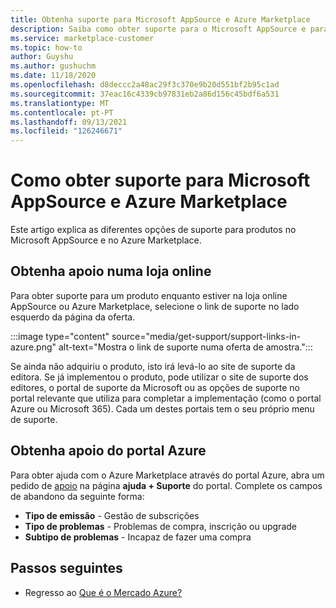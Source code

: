 ```yaml
---
title: Obtenha suporte para Microsoft AppSource e Azure Marketplace
description: Saiba como obter suporte para o Microsoft AppSource e para o Azure Marketplace.
ms.service: marketplace-customer
ms.topic: how-to
author: Guyshu
ms.author: gushuchm
ms.date: 11/18/2020
ms.openlocfilehash: d8deccc2a48ac29f3c370e9b20d551bf2b95c1ad
ms.sourcegitcommit: 37eac16c4339cb97831eb2a86d156c45bdf6a531
ms.translationtype: MT
ms.contentlocale: pt-PT
ms.lasthandoff: 09/13/2021
ms.locfileid: "126246671"
---
```

# <a name="how-to-get-support-for-microsoft-appsource-and-azure-marketplace"></a>Como obter suporte para Microsoft AppSource e Azure Marketplace

Este artigo explica as diferentes opções de suporte para produtos no Microsoft AppSource e no Azure Marketplace. 

## <a name="get-support-in-an-online-store"></a>Obtenha apoio numa loja online

Para obter suporte para um produto enquanto estiver na loja online AppSource ou Azure Marketplace, selecione o link de suporte no lado esquerdo da página da oferta. 

:::image type="content" source="media/get-support/support-links-in-azure.png" alt-text="Mostra o link de suporte numa oferta de amostra.":::

Se ainda não adquiriu o produto, isto irá levá-lo ao site de suporte da editora. Se já implementou o produto, pode utilizar o site de suporte dos editores, o portal de suporte da Microsoft ou as opções de suporte no portal relevante que utiliza para completar a implementação (como o portal Azure ou Microsoft 365). Cada um destes portais tem o seu próprio menu de suporte.

## <a name="get-support-from-the-azure-portal"></a>Obtenha apoio do portal Azure

Para obter ajuda com o Azure Marketplace através do portal Azure, abra um pedido de [apoio](https://portal.azure.com/#blade/Microsoft_Azure_Support/HelpAndSupportBlade/newsupportrequest) na página **ajuda + Suporte** do portal. Complete os campos de abandono da seguinte forma:

- **Tipo de emissão** - Gestão de subscrições
- **Tipo de problemas** - Problemas de compra, inscrição ou upgrade
- **Subtipo de problemas** - Incapaz de fazer uma compra

## <a name="next-steps"></a>Passos seguintes

- Regresso ao [Que é o Mercado Azure?](azure-marketplace-overview.md)
